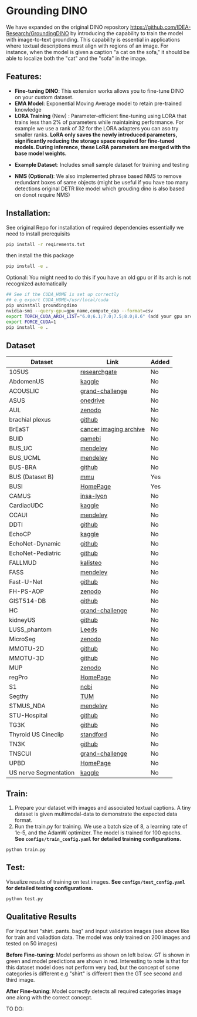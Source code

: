 # Grounding DINO 


We have expanded on the original DINO  repository 
https://github.com/IDEA-Research/GroundingDINO 
by introducing the capability to train the model with image-to-text grounding. This capability is essential in applications where textual descriptions must align with regions of an image. For instance, when the model is given a caption "a cat on the sofa," it should be able to localize both the "cat" and the "sofa" in the image.

## Features:

- **Fine-tuning DINO**: This extension works allows you to fine-tune DINO on your custom dataset.
- **EMA Model**: Exponential Moving Average model to retain pre-trained knowledge
- **LORA Training** (New) : Parameter-efficient fine-tuning using LORA that trains less than 2% of parameters while maintaining performance. For example we use a rank of 32 for the LORA adapters you can aso try smaller ranks. **LoRA only saves the newly introduced parameters, significantly reducing the storage space required for fine-tuned models. During inference, these LoRA parameters are merged with the base model weights.**
* **Example Dataset**: Includes small sample dataset for training and testing
- **NMS (Optional)**: We also implemented phrase based NMS to remove redundant boxes of same objects (might be useful if you have too many detections original DETR like model which grouding dino is also based on donot require NMS)



## Installation:
See original Repo for installation of required dependencies essentially we need to install prerequisits  

```bash
pip install -r reqirements.txt
```
then install the this package
```bash
pip install -e .
```

Optional:
You might need to do this if you have an old gpu or if its arch is not recognized automatically

```bash
## See if the CUDA_HOME is set up correctly
## e.g export CUDA_HOME=/usr/local/cuda
pip uninstall groundingdino
nvidia-smi --query-gpu=gpu_name,compute_cap --format=csv
export TORCH_CUDA_ARCH_LIST="6.0;6.1;7.0;7.5;8.0;8.6" (add your gpu arch given from previous)
export FORCE_CUDA=1
pip install -e .

```


## Dataset

| Dataset               | Link                                                                                                            | Added |
|-----------------------|----------------------------------------------------------------------------------------------------------------|-------|
| 105US                 | [researchgate](https://www.researchgate.net/publication/329586355_100_2D_US_Images_and_Tumor_Segmentation_Masks) | No    |
| AbdomenUS             | [kaggle](https://www.kaggle.com/datasets/ignaciorlando/ussimandsegm)                                           | No    |
| ACOUSLIC              | [grand-challenge](https://acouslic-ai.grand-challenge.org/overview-and-goals/)                                 | No    |
| ASUS                  | [onedrive](https://onedrive.live.com/?authkey=%21AMIrL6S1cSjlo1I&id=7230D4DEC6058018%2191725&cid=7230D4DEC6058018) | No    |
| AUL                   | [zenodo](https://zenodo.org/records/7272660)                                                                   | No    |
| brachial plexus       | [github](https://github.com/Regional-US/brachial_plexus)                                                       | No    |
| BrEaST                | [cancer imaging archive](https://www.cancerimagingarchive.net/collection/breast-lesions-usg/)                  | No    |
| BUID                  | [qamebi](https://qamebi.com/breast-ultrasound-images-database/)                                                | No    |
| BUS_UC                | [mendeley](https://data.mendeley.com/datasets/3ksd7w7jkx/1)                                                    | No    |
| BUS_UCML              | [mendeley](https://data.mendeley.com/datasets/7fvgj4jsp7/1)                                                    | No    |
| BUS-BRA               | [github](https://github.com/wgomezf/BUS-BRA)                                                                   | No    |
| BUS (Dataset B)       | [mmu](http://www2.docm.mmu.ac.uk/STAFF/M.Yap/dataset.php)                                                      | Yes   |
| BUSI                  | [HomePage](https://scholar.cu.edu.eg/?q=afahmy/pages/dataset)                                                  | Yes   |
| CAMUS                 | [insa-lyon](https://humanheart-project.creatis.insa-lyon.fr/database/#collection/6373703d73e9f0047faa1bc8)     | No    |
| CardiacUDC            | [kaggle](https://www.kaggle.com/datasets/xiaoweixumedicalai/cardiacudc-dataset)                                | No    |
| CCAUI                 | [mendeley](https://data.mendeley.com/datasets/d4xt63mgjm/1)                                                    | No    |
| DDTI                  | [github](https://github.com/openmedlab/Awesome-Medical-Dataset/blob/main/resources/TN3K.md)                    | No    |
| EchoCP                | [kaggle](https://www.kaggle.com/datasets/xiaoweixumedicalai/echocp)                                            | No    |
| EchoNet-Dynamic       | [github](https://github.com/echonet/dynamic)                                                                   | No    |
| EchoNet-Pediatric     | [github](https://echonet.github.io/pediatric)                                                                  | No    |
| FALLMUD               | [kalisteo](https://kalisteo.cea.fr/index.php/fallmud/#)                                                        | No    |
| FASS                  | [mendeley](https://data.mendeley.com/datasets/4gcpm9dsc3/1)                                                    | No    |
| Fast-U-Net            | [github](https://github.com/vahidashkani/Fast-U-Net)                                                           | No    |
| FH-PS-AOP             | [zenodo](https://zenodo.org/records/10829116)                                                                  | No    |
| GIST514-DB            | [github](https://github.com/howardchina/query2)                                                                | No    |
| HC                    | [grand-challenge](https://hc18.grand-challenge.org/)                                                           | No    |
| kidneyUS              | [github](https://github.com/rsingla92/kidneyUS)                                                                | No    |
| LUSS_phantom          | [Leeds](https://archive.researchdata.leeds.ac.uk/1263/)                                                        | No    |
| MicroSeg              | [zenodo](https://zenodo.org/records/10475293)                                                                  | No    |
| MMOTU-2D              | [github](https://github.com/cv516Buaa/MMOTU_DS2Net)                                                            | No    |
| MMOTU-3D              | [github](https://github.com/cv516Buaa/MMOTU_DS2Net)                                                            | No    |
| MUP                   | [zenodo](https://zenodo.org/records/10475293)                                                                  | No    |
| regPro                | [HomePage](https://muregpro.github.io/data.html)                                                               | No    |
| S1                    | [ncbi](https://www.ncbi.nlm.nih.gov/pmc/articles/PMC8205136/)                                                  | No    |
| Segthy                | [TUM](https://www.cs.cit.tum.de/camp/publications/segthy-dataset/)                                             | No    |
| STMUS_NDA             | [mendeley](https://data.mendeley.com/datasets/3jykz7wz8d/1)                                                    | No    |
| STU-Hospital          | [github](https://github.com/xbhlk/STU-Hospital)                                                                | No    |
| TG3K                  | [github](https://github.com/openmedlab/Awesome-Medical-Dataset/blob/main/resources/TN3K.md)                    | No    |
| Thyroid US Cineclip   | [standford](https://stanfordaimi.azurewebsites.net/datasets/a72f2b02-7b53-4c5d-963c-d7253220bfd5)              | No    |
| TN3K                  | [github](https://github.com/openmedlab/Awesome-Medical-Dataset/blob/main/resources/TN3K.md)                    | No    |
| TNSCUI                | [grand-challenge](https://github.com/openmedlab/Awesome-Medical-Dataset/blob/main/resources/TN-SCUI2020.md)    | No    |
| UPBD                  | [HomePage](https://ubpd.worldwidetracing.com:9443/)                                                            | No    |
| US nerve Segmentation | [kaggle](https://www.kaggle.com/c/ultrasound-nerve-segmentation/data)                                          | No    |

## Train: 

1. Prepare your dataset with images and associated textual captions. A tiny dataset is given multimodal-data to demonstrate the expected data format.
2. Run the train.py for training. We use a batch size of 8, a learning rate of 1e-5, and the AdamW optimizer. The model is trained for 100 epochs. **See `configs/train_config.yaml` for detailed training configurations.**

  ```
  python train.py
  ```

## Test:
Visualize results of training on test images. **See `configs/test_config.yaml` for detailed testing configurations.**

```
python test.py
```


## Qualitative Results

For Input text "shirt. pants. bag" and input validation images (see above like for train and valiadtion data. The model was only trained on 200 images and tested on 50 images) 


**Before Fine-tuning**: Model performs as shown on left below. GT is shown in green and model predictions are shown in red. Interesting to note is that for this dataset model does not perform very bad, but the concept of some categories is different e.g "shirt" is different then the GT see second and third image. 

**After Fine-tuning**: Model correctly detects all required categories image one along with the correct concept.


TO DO:

